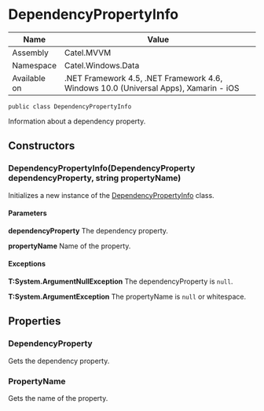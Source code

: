 

# DependencyPropertyInfo

Name|Value
---|---
Assembly|Catel.MVVM
Namespace|Catel.Windows.Data
Available on|.NET Framework 4.5, .NET Framework 4.6, Windows 10.0 (Universal Apps), Xamarin - iOS

```
public class DependencyPropertyInfo
```

Information about a dependency property.



## Constructors

### DependencyPropertyInfo(DependencyProperty dependencyProperty, string propertyName)

Initializes a new instance of the [DependencyPropertyInfo](#) class.

#### Parameters

**dependencyProperty**
The dependency property.

**propertyName**
Name of the property.

#### Exceptions

**T:System.ArgumentNullException**
The dependencyProperty is ```null```.

**T:System.ArgumentException**
The propertyName is ```null``` or whitespace.



## Properties

### DependencyProperty

Gets the dependency property.



### PropertyName

Gets the name of the property.



